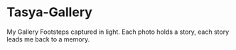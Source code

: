 # Tasya-Gallery
My Gallery Footsteps captured in light. Each photo holds a story, each story leads me back to a memory.
